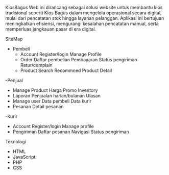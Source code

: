 KiosBagus
Web ini dirancang sebagai solusi website untuk membantu kios tradisional seperti Kios Bagus dalam mengelola operasional secara digital, mulai dari pencatatan stok hingga layanan pelanggan. Aplikasi ini bertujuan meningkatkan efisiensi, mengurangi kesalahan pencatatan manual, serta memperluas jangkauan pasar di era digital.

SiteMap 
- Pembeli
  - Account
	  Register/login
	  Manage Profile
  - Order
	  Daftar pembelian
	  Pembayaran
	  Status pengiriman
	  Retur/complain
  - Product
	  Search
	  Recommned
	  Product Detail

-Penjual
  - Manage Product
	  Harga
	  Promo
	  Inventory
  - Laporan
	  Penjualan harian/bulanan
	  Ulasan
  - Manage user
	  Data pembeli
	  Data kurir
  - Pesanan
	  Detail pesanan

-Kurir
  - Account
	  Register/login
	  Manage profile
  - Pengiriman
	  Daftar pesanan
	  Navigasi 
	  Status pengiriman

Teknologi
  - HTML
  - JavaScript
  - PHP 
  - CSS


